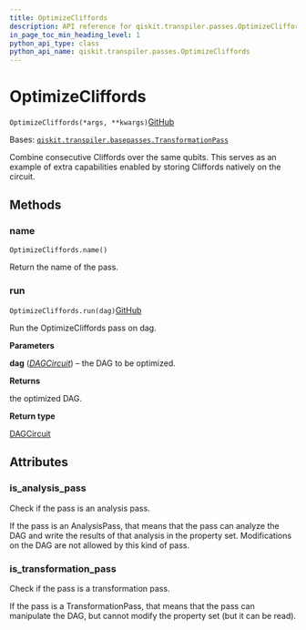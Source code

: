 ```yaml
---
title: OptimizeCliffords
description: API reference for qiskit.transpiler.passes.OptimizeCliffords
in_page_toc_min_heading_level: 1
python_api_type: class
python_api_name: qiskit.transpiler.passes.OptimizeCliffords
---
```


# OptimizeCliffords

<span id="qiskit.transpiler.passes.OptimizeCliffords" />

`OptimizeCliffords(*args, **kwargs)`[GitHub](https://github.com/qiskit/qiskit/tree/stable/0.39/qiskit/transpiler/passes/optimization/optimize_cliffords.py "view source code")

Bases: [`qiskit.transpiler.basepasses.TransformationPass`](qiskit.transpiler.TransformationPass "qiskit.transpiler.basepasses.TransformationPass")

Combine consecutive Cliffords over the same qubits. This serves as an example of extra capabilities enabled by storing Cliffords natively on the circuit.

## Methods

### name

<span id="qiskit.transpiler.passes.OptimizeCliffords.name" />

`OptimizeCliffords.name()`

Return the name of the pass.

### run

<span id="qiskit.transpiler.passes.OptimizeCliffords.run" />

`OptimizeCliffords.run(dag)`[GitHub](https://github.com/qiskit/qiskit/tree/stable/0.39/qiskit/transpiler/passes/optimization/optimize_cliffords.py "view source code")

Run the OptimizeCliffords pass on dag.

**Parameters**

**dag** ([*DAGCircuit*](qiskit.dagcircuit.DAGCircuit "qiskit.dagcircuit.DAGCircuit")) – the DAG to be optimized.

**Returns**

the optimized DAG.

**Return type**

[DAGCircuit](qiskit.dagcircuit.DAGCircuit "qiskit.dagcircuit.DAGCircuit")

## Attributes

<span id="qiskit.transpiler.passes.OptimizeCliffords.is_analysis_pass" />

### is\_analysis\_pass

Check if the pass is an analysis pass.

If the pass is an AnalysisPass, that means that the pass can analyze the DAG and write the results of that analysis in the property set. Modifications on the DAG are not allowed by this kind of pass.

<span id="qiskit.transpiler.passes.OptimizeCliffords.is_transformation_pass" />

### is\_transformation\_pass

Check if the pass is a transformation pass.

If the pass is a TransformationPass, that means that the pass can manipulate the DAG, but cannot modify the property set (but it can be read).

